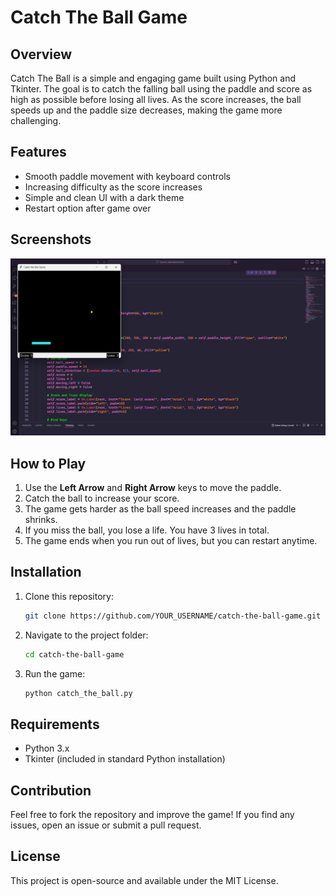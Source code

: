 # Catch The Ball Game

## Overview
Catch The Ball is a simple and engaging game built using Python and Tkinter. The goal is to catch the falling ball using the paddle and score as high as possible before losing all lives. As the score increases, the ball speeds up and the paddle size decreases, making the game more challenging.

## Features
- Smooth paddle movement with keyboard controls
- Increasing difficulty as the score increases
- Simple and clean UI with a dark theme
- Restart option after game over

## Screenshots
![Game Screenshot](image/gameplay.png)


## How to Play
1. Use the **Left Arrow** and **Right Arrow** keys to move the paddle.
2. Catch the ball to increase your score.
3. The game gets harder as the ball speed increases and the paddle shrinks.
4. If you miss the ball, you lose a life. You have 3 lives in total.
5. The game ends when you run out of lives, but you can restart anytime.

## Installation
1. Clone this repository:
   ```bash
   git clone https://github.com/YOUR_USERNAME/catch-the-ball-game.git
   ```
2. Navigate to the project folder:
   ```bash
   cd catch-the-ball-game
   ```
3. Run the game:
   ```bash
   python catch_the_ball.py
   ```

## Requirements
- Python 3.x
- Tkinter (included in standard Python installation)

## Contribution
Feel free to fork the repository and improve the game! If you find any issues, open an issue or submit a pull request.

## License
This project is open-source and available under the MIT License.

